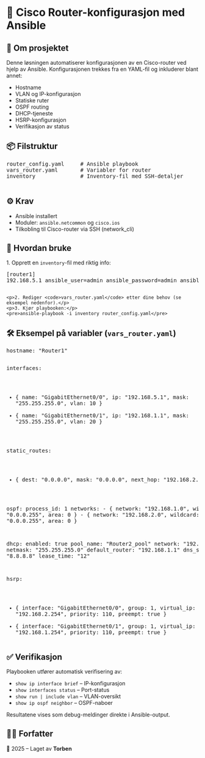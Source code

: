 
  <h1>📡 Cisco Router-konfigurasjon med Ansible</h1>

  <div class="section">
    <h2>🧾 Om prosjektet</h2>
    <p>Denne løsningen automatiserer konfigurasjonen av en Cisco-router ved hjelp av Ansible. Konfigurasjonen trekkes fra en YAML-fil og inkluderer blant annet:</p>
    <ul>
      <li>Hostname</li>
      <li>VLAN og IP-konfigurasjon</li>
      <li>Statiske ruter</li>
      <li>OSPF routing</li>
      <li>DHCP-tjeneste</li>
      <li>HSRP-konfigurasjon</li>
      <li>Verifikasjon av status</li>
    </ul>
  </div>

  <div class="section">
    <h2>📦 Filstruktur</h2>
    <pre>
router_config.yaml     # Ansible playbook
vars_router.yaml       # Variabler for router
inventory              # Inventory-fil med SSH-detaljer
    </pre>
  </div>

  <div class="section">
    <h2>⚙️ Krav</h2>
    <ul>
      <li>Ansible installert</li>
      <li>Moduler: <code>ansible.netcommon</code> og <code>cisco.ios</code></li>
      <li>Tilkobling til Cisco-router via SSH (network_cli)</li>
    </ul>
  </div>

  <div class="section">
    <h2>🚀 Hvordan bruke</h2>
    <p>1. Opprett en <code>inventory</code>-fil med riktig info:</p>
    <pre>
[router1]
192.168.5.1 ansible_user=admin ansible_password=admin ansible_network_os=ios ansible_connection=network_cli
    </pre>

    <p>2. Rediger <code>vars_router.yaml</code> etter dine behov (se eksempel nedenfor).</p>
    <p>3. Kjør playbooken:</p>
    <pre>ansible-playbook -i inventory router_config.yaml</pre>
  </div>

  <div class="section">
    <h2>🛠️ Eksempel på variabler (<code>vars_router.yaml</code>)</h2>
    <pre>
hostname: "Router1"

interfaces:
  - { name: "GigabitEthernet0/0", ip: "192.168.5.1", mask: "255.255.255.0", vlan: 10 }
  - { name: "GigabitEthernet0/1", ip: "192.168.1.1", mask: "255.255.255.0", vlan: 20 }

static_routes:
  - { dest: "0.0.0.0", mask: "0.0.0.0", next_hop: "192.168.2.254" }

ospf:
  process_id: 1
  networks:
    - { network: "192.168.1.0", wildcard: "0.0.0.255", area: 0 }
    - { network: "192.168.2.0", wildcard: "0.0.0.255", area: 0 }

dhcp:
  enabled: true
  pool_name: "Router2_pool"
  network: "192.168.1.0"
  netmask: "255.255.255.0"
  default_router: "192.168.1.1"
  dns_servers: "8.8.8.8"
  lease_time: "12"

hsrp:
  - { interface: "GigabitEthernet0/0", group: 1, virtual_ip: "192.168.2.254", priority: 110, preempt: true }
  - { interface: "GigabitEthernet0/1", group: 1, virtual_ip: "192.168.1.254", priority: 110, preempt: true }
    </pre>
  </div>

  <div class="section">
    <h2>✅ Verifikasjon</h2>
    <p>Playbooken utfører automatisk verifisering av:</p>
    <ul>
      <li><code>show ip interface brief</code> – IP-konfigurasjon</li>
      <li><code>show interfaces status</code> – Port-status</li>
      <li><code>show run | include vlan</code> – VLAN-oversikt</li>
      <li><code>show ip ospf neighbor</code> – OSPF-naboer</li>
    </ul>
    <div class="note">Resultatene vises som debug-meldinger direkte i Ansible-output.</div>
  </div>

  <div class="section">
    <h2>👨‍💻 Forfatter</h2>
    <p>📅 2025 – Laget av <strong>Torben</strong></p>
  </div>

</body>
</html>
